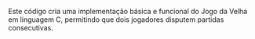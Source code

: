 Este código cria uma implementação básica e funcional do Jogo da Velha em linguagem C, permitindo que dois jogadores disputem partidas consecutivas.
